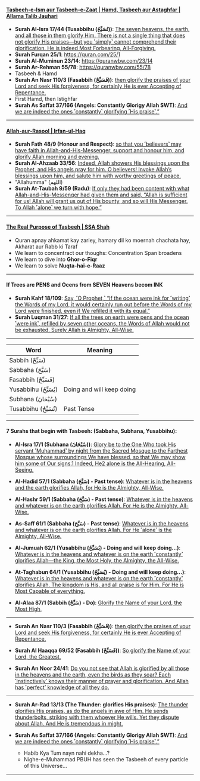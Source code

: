 #### [Tasbeeh-e-Ism aur Tasbeeh-e-Zaat | Hamd, Tasbeeh aur Astaghfar | Allama Talib Jauhari](https://www.youtube.com/watch?v=K-VKDmgpgwo)
* __Surah Al-Isra 17/44 (Tusabbihu (تُسَبِّحُ))__: [The seven heavens, the earth, and all those in them glorify Him. There is not a single thing that does not glorify His praises—but you ˹simply˺ cannot comprehend their glorification. He is indeed Most Forbearing, All-Forgiving.](https://quranwbw.com/17/44)
* __Surah Furqan 25/1__: https://quran.com/25/1
* __Surah Al-Muminun 23/14__: https://quranwbw.com/23/14
* __Surah Ar-Rehman 55/78__: https://quranwbw.com/55/78
* Tasbeeh & Hamd
* __Surah An Nasr 110/3 (Fasabbih (فَسَبِّحْ))__: [then glorify the praises of your Lord and seek His forgiveness, for certainly He is ever Accepting of Repentance.](https://quranwbw.com/110/3)
* First Hamd, then Istighfar
* __Surah As Saffat 37/166 (Angels: Constantly Glorigy Allah SWT)__: [And we are indeed the ones ˹constantly˺ glorifying ˹His praise˺.”](https://quranwbw.com/37#166)

***

#### [Allah-aur-Rasool | Irfan-ul-Haq](https://www.youtube.com/shorts/GAdvoL34EAQ)
* __Surah Fath 48/9 (Honour and Respect)__: [so that you ˹believers˺ may have faith in Allah-and-His-Messenger, support and honour him, and glorify Allah morning and evening.](https://quranwbw.com/48/9)
* __Surah Al-Ahzaab 33/56__: [Indeed, Allah showers His blessings upon the Prophet, and His angels pray for him. O  believers! Invoke Allah’s blessings upon him, and salute him with worthy greetings of peace.](https://quranwbw.com/33/56)
* "Allahumma" (اللهم)
* __Surah At-Taubah 9/59 (Radu)__: [If only they had been content with what Allah-and-His-Messenger had given them and said, “Allah is sufficient for us! Allah will grant us out of His bounty, and so will His Messenger. To Allah ˹alone˺ we turn with hope.”](https://quranwbw.com/9/59)

***

#### [The Real Purpose of Tasbeeh | SSA Shah](https://www.youtube.com/watch?v=yo1Idn7TXNQ)
* Quran apnay ahkamat kay zariey, hamary dil ko moernah chachata hay, Akharat aur Rabb ki Taraf
* We learn to concentract our thoughs: Concentration Span broadens
* We learn to dive into __Ghor-o-Fiqr__
* We learn to solve __Nuqta-hai-e-Raaz__

***

#### If Trees are PENS and Ocens from SEVEN Heavens becom INK
* __Surah Kahf 18/109__: [Say, ˹O Prophet,˺ “If the ocean were ink for ˹writing˺ the Words of my Lord, it would certainly run out before the Words of my Lord were finished, even if We refilled it with its equal.”](https://quran.com/18/109)
* __Surah Luqman 31/27__: [If all the trees on earth were pens and the ocean ˹were ink˺, refilled by seven other oceans, the Words of Allah would not be exhausted. Surely Allah is Almighty, All-Wise.](https://quran.com/31/27)

***

| Word | Meaning| 
|---|---|
| Sabbih (سَبِّحْ)     ||
| Sabbaha (سَبَّحَ)    ||
| Fasabbih (فَسَبِّحْ)  ||
| Yusabbihu (يُسَبِّحُ) | Doing and will keep doing |
| Subhana (سُبْحَانَ)  ||
| Tusabbihu (تُسَبِّحُ) | Past Tense|

***

#### 7 Surahs that begin with Tasbeeh: (Sabbaha, Subhana, Yusabbihu):
* __Al-Isra 17/1 (Subhana (سُبْحَانَ))__: [Glory be to the One Who took His servant ˹Muḥammad˺ by night from the Sacred Mosque to the Farthest Mosque whose surroundings We have blessed, so that We may show him some of Our signs.1 Indeed, He2 alone is the All-Hearing, All-Seeing.](https://quranwbw.com/17/1)

* __Al-Hadid 57/1 (Sabbaha (سَبَّحَ) - Past tense)__: [Whatever is in the heavens and the earth glorifies Allah, for He is the Almighty, All-Wise.](https://quranwbw.com/57/1) 
* __Al-Hashr 59/1 (Sabbaha (سَبَّحَ) - Past tense)__: [Whatever is in the heavens and whatever is on the earth glorifies Allah. For He is the Almighty, All-Wise.](https://quranwbw.com/59/1)  
* __As-Saff 61/1 (Sabbaha (سَبَّحَ) - Past tense)__: [Whatever is in the heavens and whatever is on the earth glorifies Allah. For He ˹alone˺ is the Almighty, All-Wise.](https://quranwbw.com/61/1) 

* __Al-Jumuah 62/1 (Yusabbihu (يُسَبِّحُ) - Doing and will keep doing...)__: [Whatever is in the heavens and whatever is on the earth ˹constantly˺ glorifies Allah—the King, the Most Holy, the Almighty, the All-Wise.](https://quranwbw.com/62/1)
* __At-Taghabun 64/1 (Yusabbihu (يُسَبِّحُ) - Doing and will keep doing...)__: [Whatever is in the heavens and whatever is on the earth ˹constantly˺ glorifies Allah. The kingdom is His, and all praise is for Him. For He is Most Capable of everything.](https://quranwbw.com/64/1)

* __Al-Alaa 87/1 (Sabbih (سَبِّحْ) - Do)__: [Glorify the Name of your Lord, the Most High,](https://quranwbw.com/87/1)

***

* __Surah An Nasr 110/3 (Fasabbih (فَسَبِّحْ))__: [then glorify the praises of your Lord and seek His forgiveness, for certainly He is ever Accepting of Repentance.](https://quranwbw.com/110/3)
* __Surah Al Haaqqa 69/52 (Fasabbih (فَسَبِّحْ))__: [So glorify the Name of your Lord, the Greatest.](https://quranwbw.com/69/52)

* __Surah An Noor 24/41__: [Do you not see that Allah is glorified by all those in the heavens and the earth, even the birds as they soar? Each ˹instinctively˺ knows their manner of prayer and glorification. And Allah has ˹perfect˺ knowledge of all they do.](https://quranwbw.com/24/41)


***

* __Surah Ar-Rad 13/13 (The Thunder: glorifies His praises)__: [The thunder glorifies His praises, as do the angels in awe of Him. He sends thunderbolts, striking with them whoever He wills. Yet they dispute about Allah. And He is tremendous in might.](https://quranwbw.com/13#13)
  
* __Surah As Saffat 37/166 (Angels: Constantly Glorigy Allah SWT)__: [And we are indeed the ones ˹constantly˺ glorifying ˹His praise˺.”](https://quranwbw.com/37#166)
    * Habib Kya Tum nayn nahi dekha...?
    * Nighe-e-Muhammad PBUH has seen the Tasbeeh of every particle of this Universe...

***

